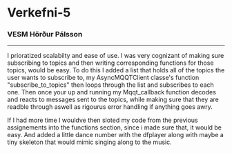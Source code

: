 # Verkefni-5

### VESM Hörður Pálsson
------ 

I prioratized scalabilty and ease of use. I was very cognizant of making sure subscribing to topics and then writing corresponding functions for those topics, would be easy. To do this I added a list that holds all of the topics the user wants to subscribe to, my AsyncMQQTClient classe's function "subscribe_to_topics" then loops through the list and subscribes to each one. Then once your up and running my Mqqt_callback function decodes and reacts to messages sent to the topics, while making sure that they are readble through aswell as rigourus error handling if anything goes awry.

If I had more time I wouldve then sloted my code from the previous assignements into the functions section, since i made sure that, it would be easy. And added a little dance number with the dfplayer along with maybe a tiny skeleton that would mimic singing along to the music.
